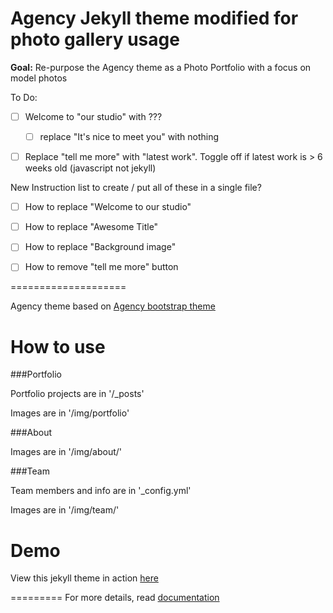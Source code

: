Agency Jekyll theme modified for photo gallery usage
====================

**Goal:** Re-purpose the Agency theme as a Photo Portfolio with a focus on model photos


To Do:

- [ ] Welcome to "our studio" with ???
    - [ ] replace "It's nice to meet you" with nothing
- [ ] Replace "tell me more" with "latest work". Toggle off if latest work is > 6 weeks old (javascript not jekyll)



New Instruction list to create / put all of these in a single file?
- [ ] How to replace "Welcome to our studio" 
- [ ] How to replace "Awesome Title"
- [ ] How to replace "Background image"
- [ ] How to remove "tell me more" button 


====================

Agency theme based on [Agency bootstrap theme ](https://startbootstrap.com/template-overviews/agency/)

# How to use

###Portfolio 

Portfolio projects are in '/_posts'

Images are in '/img/portfolio'

###About

Images are in '/img/about/'

###Team

Team members and info are in '_config.yml'

Images are in '/img/team/'


# Demo

View this jekyll theme in action [here](https://y7kim.github.io/agency-jekyll-theme)

=========
For more details, read [documentation](http://jekyllrb.com/)
